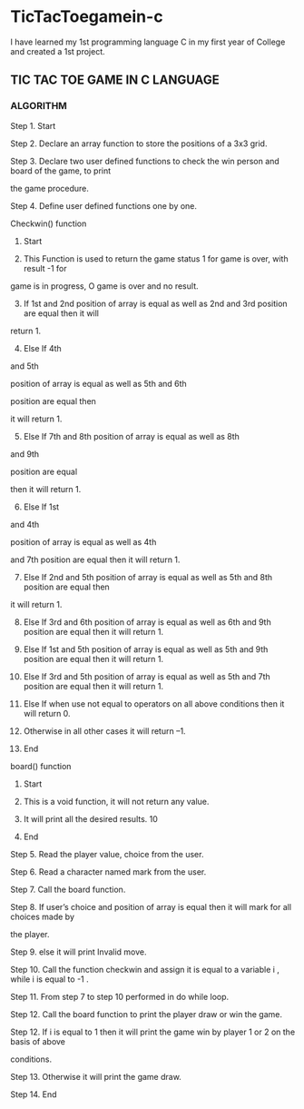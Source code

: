 # TicTacToegamein-c
I have learned my 1st programming language C in my first year of College and created a 1st project.

## TIC TAC TOE GAME IN C LANGUAGE

### ALGORITHM
Step 1. Start

Step 2. Declare an array function to store the positions of a 3x3 grid.

Step 3. Declare two user defined functions to check the win person and board of the game, to print

the game procedure.

Step 4. Define user defined functions one by one.

Checkwin() function

1. Start

2. This Function is used to return the game status 1 for game is over, with result -1 for

game is in progress, O game is over and no result.

3. If 1st and 2nd position of array is equal as well as 2nd and 3rd position are equal then it will

return 1.

4. Else If 4th

and 5th

position of array is equal as well as 5th and 6th



position are equal then



it will return 1.

5. Else If 7th and 8th position of array is equal as well as 8th

and 9th

position are equal



then it will return 1.

6. Else If 1st

and 4th

position of array is equal as well as 4th

and 7th position are equal then it will return 1.

7. Else If 2nd and 5th position of array is equal as well as 5th and 8th position are equal then

it will return 1.

8. Else If 3rd and 6th position of array is equal as well as 6th and 9th position are equal then
it will return 1.

9. Else If 1st and 5th position of array is equal as well as 5th and 9th position are equal then
it will return 1.

10. Else If 3rd and 5th position of array is equal as well as 5th
and 7th position are equal then it will return 1.

11. Else If when use not equal to operators on all above conditions then it will return 0.

12. Otherwise in all other cases it will return –1.

13. End

board() function

1. Start

2. This is a void function, it will not return any value.

3. It will print all the desired results.
10
4. End

Step 5. Read the player value, choice from the user.

Step 6. Read a character named mark from the user.

Step 7. Call the board function.

Step 8. If user’s choice and position of array is equal then it will mark for all choices made by

the player.

Step 9. else it will print Invalid move.

Step 10. Call the function checkwin and assign it is equal to a variable i , while i is equal to -1 .

Step 11. From step 7 to step 10 performed in do while loop.

Step 12. Call the board function to print the player draw or win the game.

Step 12. If i is equal to 1 then it will print the game win by player 1 or 2 on the basis of above

conditions.

Step 13. Otherwise it will print the game draw.

Step 14. End
